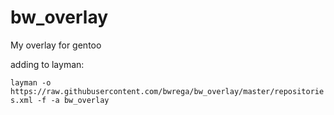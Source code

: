 bw_overlay
==========

My overlay for gentoo

adding to layman:

`layman -o https://raw.githubusercontent.com/bwrega/bw_overlay/master/repositories.xml -f -a bw_overlay`
